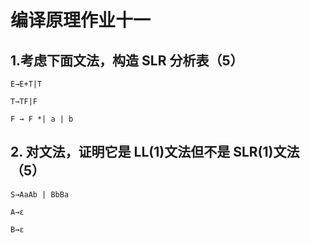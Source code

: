 # 编译原理作业十一
## 1.考虑下面文法，构造 SLR 分析表（5）
```
E→E+T|T

T→TF|F

F → F *| a | b
```



## 2. 对文法，证明它是 LL(1)文法但不是 SLR(1)文法（5）
```
S→AaAb | BbBa

A→ε

B→ε
```
